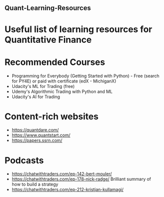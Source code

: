 ## Quant-Learning-Resources
# Useful list of learning resources for Quantitative Finance

# Recommended Courses
- Programming for Everybody (Getting Started with Python) - Free (search for PY4E) or paid with certificate (edX - MichiganX)
- Udacity's ML for Trading (free)
- Udemy's Algorithmic Trading with Python and ML
- Udacity's AI for Trading

# Content-rich websites
- https://quantdare.com/
- https://www.quantstart.com/
- https://papers.ssrn.com/

# Podcasts
- https://chatwithtraders.com/ep-142-bert-mouler/
- https://chatwithtraders.com/ep-178-nick-radge/  Brilliant summary of how to build a strategy
- https://chatwithtraders.com/ep-212-kristjan-kullamagi/
